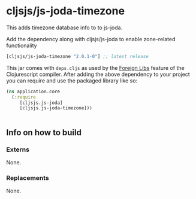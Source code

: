 # cljsjs/js-joda-timezone


This adds timezone database info to to js-joda.

Add the dependency along with cljsjs/js-joda to enable zone-related functionality

[](dependency)
```clojure
[cljsjs/js-joda-timezone "2.0.1-0"] ;; latest release
```
[](/dependency)

This jar comes with `deps.cljs` as used by the [Foreign Libs][flibs] feature
of the Clojurescript compiler. After adding the above dependency to your project
you can require and use the packaged library like so:

```clojure
(ns application.core
  (:require 
     [cljsjs.js-joda]
     [cljsjs.js-joda-timezone]))
  
```

## Info on how to build

### Externs

None.

### Replacements

None.

[flibs]: https://github.com/clojure/clojurescript/wiki/Foreign-Dependencies

